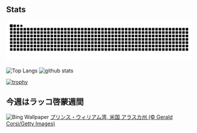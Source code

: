 ## Stats
<picture>
  <source media="(prefers-color-scheme: dark)" srcset="https://raw.githubusercontent.com/ba230t/ba230t/output/github-contribution-grid-snake-dark.svg">
  <source media="(prefers-color-scheme: light)" srcset="https://raw.githubusercontent.com/ba230t/ba230t/output/github-contribution-grid-snake.svg">
  <img alt="github contribution grid snake animation" src="https://raw.githubusercontent.com/ba230t/ba230t/output/github-contribution-grid-snake.svg">
</picture>

<p align="left">
  <img alt="Top Langs" height="150px" src="https://github-readme-stats.vercel.app/api/top-langs/?username=ba230t&layout=compact&theme=transparent" />
  <img alt="github stats" height="150px" src="https://github-readme-stats.vercel.app/api?username=ba230t&theme=transparent" />
</p>

[![trophy](https://github-profile-trophy.vercel.app/?username=ba230t&theme=transparent&column=7)](https://github.com/ryo-ma/github-profile-trophy)


<!-- Bing Wallpaper Start -->
## 今週はラッコ啓蒙週間
![Bing Wallpaper](https://www.bing.com/th?id=OHR.IceOtters_JA-JP8317371641_1920x1080.jpg&rf=LaDigue_1920x1080.jpg&pid=hp)
[プリンス・ウィリアム湾, 米国 アラスカ州 (© Gerald Corsi/Getty Images)](https://www.bing.com/search?q=%E3%83%97%E3%83%AA%E3%83%B3%E3%82%B9%E3%83%BB%E3%82%A6%E3%82%A3%E3%83%AA%E3%82%A2%E3%83%A0%E6%B9%BE%E3%81%AE%E3%83%A9%E3%83%83%E3%82%B3&form=hpcapt&filters=HpDate%3a%2220250920_1500%22)
<!-- Bing Wallpaper End -->
